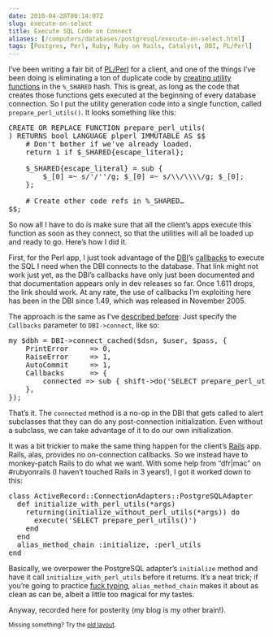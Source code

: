 ```yaml
--- 
date: 2010-04-28T00:14:07Z
slug: execute-on-select
title: Execute SQL Code on Connect
aliases: [/computers/databases/postgresql/execute-on-select.html]
tags: [Postgres, Perl, Ruby, Ruby on Rails, Catalyst, DBI, PL/Perl]
---
```


<p>I&#8217;ve been writing a fair bit of <a href="http://www.postgresql.org/docs/current/static/plperl.html">PL/Perl</a> for a client, and one of the things I&#8217;ve been doing is eliminating a ton of duplicate code by <a href="http://www.depesz.com/index.php/2008/08/01/writing-sprintf-and-overcoming-limitations-in-plperl/">creating utility functions</a> in the <code>%_SHARED</code> hash. This is great, as long as the code that creates those functions gets executed at the beginning of every database connection. So I put the utility generation code into a single function, called <code>prepare_perl_utils()</code>. It looks something like this:</p>

<pre>CREATE OR REPLACE FUNCTION prepare_perl_utils(
) RETURNS bool LANGUAGE plperl IMMUTABLE AS $$
    # Don&#x0027;t bother if we&#x0027;ve already loaded.
    return 1 if $_SHARED{escape_literal};

    $_SHARED{escape_literal} = sub {
        $_[0] =~ s/&#x0027;/&#x0027;&#x0027;/g; $_[0] =~ s/\\/\\\\/g; $_[0];
    };

    # Create other code refs in %_SHARED…
$$;
</pre>

<p>So now all I have to do is make sure that all the client&#8217;s apps execute this function as soon as they connect, so that the utilities will all be loaded up and ready to go. Here&#8217;s how I did it.</p>

<p>First, for the Perl app, I just took advantage of the <a href="http://dbi.perl.org/">DBI</a>&#8217;s <a href="http://search.cpan.org/dist/DBI/DBI.pm#Callbacks_(hash_ref)">callbacks</a> to execute the SQL I need when the DBI connects to the database. That link might not work just yet, as the DBI&#8217;s callbacks have only just been documented and that documentation appears only in dev releases so far. Once 1.611 drops, the link should work. At any rate, the use of callbacks I&#8217;m exploiting here has been in the DBI since 1.49, which was released in November 2005.</p>

<p>The approach is the same as I&#8217;ve <a href="/computers/programming/perl/dbi-connect-cached-hack.html">described before</a>: Just specify the <code>Callbacks</code> parameter to <code>DBI-&gt;connect</code>, like so:</p>

<pre>my $dbh = DBI-&gt;connect_cached($dsn, $user, $pass, {
    PrintError     =&gt; 0,
    RaiseError     =&gt; 1,
    AutoCommit     =&gt; 1,
    Callbacks      =&gt; {
        connected =&gt; sub { shift-&gt;do(&#x0027;SELECT prepare_perl_utils()&#x0027; },
    },
});
</pre>

<p>That&#8217;s it. The <code>connected</code> method is a no-op in the DBI that gets called to alert subclasses that they can do any post-connection initialization. Even without a subclass, we can take advantage of it to do our own initialization.</p>

<p>It was a bit trickier to make the same thing happen for the client&#8217;s <a href="http://rubyonrails.org/">Rails</a> app. Rails, alas, provides no on-connection callbacks. So we instead have to monkey-patch Rails to do what we want. With some help from &#8220;dfr|mac&#8221; on #rubyonrails (I haven&#8217;t touched Rails in 3 years!), I got it worked down to this:</p>

<pre>class ActiveRecord::ConnectionAdapters::PostgreSQLAdapter
  def initialize_with_perl_utils(*args)
    returning(initialize_without_perl_utils(*args)) do
      execute(&#x0027;SELECT prepare_perl_utils()&#x0027;)
    end
  end
  alias_method_chain :initialize, :perl_utils
end
</pre>

<p>Basically, we overpower the PostgreSQL adapter&#8217;s <code>initialize</code> method and have it call <code>initialize_with_perl_utils</code> before it returns. It&#8217;s a neat trick; if you&#8217;re going to practice <a href="/computers/programming/methodology/fuck-typing.html">fuck typing</a>, <code>alias_method_chain</code> makes it about as clean as can be, albeit a little too magical for my tastes.</p>

<p>Anyway, recorded here for posterity (my blog is my other brain!).</p>

<p class="past"><small>Missing something? Try the <a rel="nofollow" href="http://past.justatheory.com/computers/databases/postgresql/execute-on-select.html">old layout</a>.</small></p>


